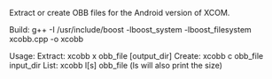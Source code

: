 Extract or create OBB files for the Android version of XCOM.

Build:
  g++ -I /usr/include/boost -lboost_system -lboost_filesystem xcobb.cpp -o xcobb

Usage:
  Extract:  xcobb x obb_file [output_dir]
  Create:   xcobb c obb_file input_dir
  List:     xcobb l[s] obb_file
            (ls will also print the size)
